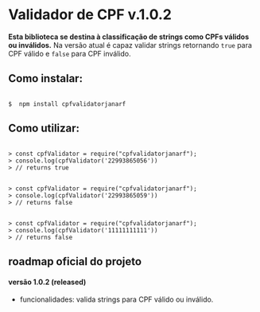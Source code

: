 # Validador de CPF v.1.0.2

**Esta biblioteca se destina à classificação de strings como CPFs válidos ou inválidos.**
Na versão atual é capaz validar strings retornando `true` para CPF válido e `false` para CPF inválido.

## Como instalar:

```shell

$  npm install cpfvalidatorjanarf

```

## Como utilizar:

```node

> const cpfValidator = require("cpfvalidatorjanarf");
> console.log(cpfValidator('22993865056'))
> // returns true

```

```node

> const cpfValidator = require("cpfvalidatorjanarf");
> console.log(cpfValidator('22993865059'))
> // returns false

```

```node

> const cpfValidator = require("cpfvalidatorjanarf");
> console.log(cpfValidator('11111111111'))
> // returns false

```

## roadmap oficial do projeto

#### versão 1.0.2 (released)
- funcionalidades: valida strings para CPF válido ou inválido.
